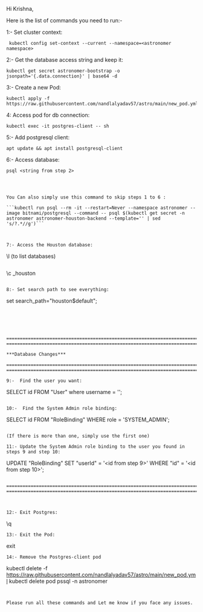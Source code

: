 Hi Krishna,


Here is the list of commands you need to run:-

1:- Set cluster context:

~~~
 kubectl config set-context --current --namespace=<astronomer namespace>
~~~

2:- Get the database access string and keep it:

~~~
kubectl get secret astronomer-bootstrap -o jsonpath='{.data.connection}' | base64 -d
~~~

3:- Create a new Pod:

~~~
kubectl apply -f https://raw.githubusercontent.com/nandlalyadav57/astro/main/new_pod.yml
~~~

4: Access pod for db connection:

~~~
kubectl exec -it postgres-client -- sh
~~~

5:- Add postgresql client:

~~~
apt update && apt install postgresql-client
~~~

6:- Access database:

~~~
psql <string from step 2>




You Can also simply use this command to skip steps 1 to 6 :

```kubectl run psql --rm -it --restart=Never --namespace astronomer --image bitnami/postgresql --command -- psql $(kubectl get secret -n astronomer astronomer-houston-backend --template='' | sed 's/?.*//g')```



7:- Access the Houston database:

~~~
\l  (to list databases)
~~~
~~~
\c <releasename>_houston
~~~

8:- Set search path to see everything:

~~~
set search_path="houston$default";
~~~





=======================================================================================================
=======================================================================================================

***Database Changes***

=======================================================================================================
=======================================================================================================

9:-  Find the user you want:

~~~
SELECT id FROM "User" where username = '<email address you want to be admin>';
~~~

10:-  Find the System Admin role binding:

~~~
SELECT id FROM "RoleBinding" WHERE role = 'SYSTEM_ADMIN';
~~~

(If there is more than one, simply use the first one)

11:- Update the System Admin role binding to the user you found in steps 9 and step 10:

~~~
UPDATE "RoleBinding" SET "userId" = '<id from step 9>' WHERE "id" = '<id from step 10>';
~~~

=======================================================================================================
=======================================================================================================



12:- Exit Postgres:

~~~
\q
~~~
13:- Exit the Pod:

~~~
exit
~~~
14:- Remove the Postgres-client pod

~~~
kubectl delete -f https://raw.githubusercontent.com/nandlalyadav57/astro/main/new_pod.yml
kubectl delete pod pssql -n astronomer
~~~


Please run all these commands and Let me know if you face any issues.